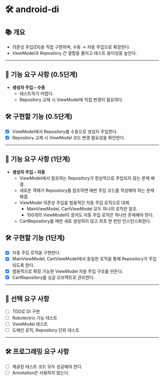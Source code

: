 # 🛠️ android-di

## 📚️ 개요
- 의존성 주입(DI)을 직접 구현하며, 수동 → 자동 주입으로 확장한다.
- ViewModel과 Repository 간 결합을 줄이고 테스트 용이성을 높인다.

---

## 🧱 기능 요구 사항 (0.5단계)

- **생성자 주입 – 수동**
    - 테스트하기 어렵다.
    - Repository 교체 시 ViewModel에 직접 변경이 필요하다.

## 🛠️ 구현할 기능 (0.5단계)

- [x] ViewModel에서 Repository를 수동으로 생성자 주입한다.
- [x] Repository 교체 시 ViewModel 코드 변경 필요성을 확인한다.

---

## 🧱 기능 요구 사항 (1단계)

- **생성자 주입 – 자동**
    - ViewModel에서 참조하는 Repository가 정상적으로 주입되지 않는 문제 해결.
    - 새로운 객체가 Repository를 참조하면 매번 주입 코드를 작성해야 하는 문제 해결.
    - ViewModel 의존성 주입을 범용적인 자동 주입 로직으로 대체.
        - MainViewModel, CartViewModel 모두 하나의 로직만 참조.
        - 100개의 ViewModel이 생겨도 자동 주입 로직은 하나만 존재해야 한다.
    - CartRepository를 매번 새로 생성하지 않고 최초 한 번만 인스턴스화한다.

## 🛠️ 구현할 기능 (1단계)

- [x] 자동 주입 로직을 구현한다.
- [x] MainViewModel, CartViewModel에서 동일한 로직을 통해 Repository가 주입되도록 한다.
- [x] 범용적으로 확장 가능한 ViewModel 자동 주입 구조를 만든다.
- [x] CartRepository를 싱글 오브젝트로 관리한다.

---

## 🧱 선택 요구 사항

- [ ] TDD로 DI 구현
- [ ] Robolectric 기능 테스트
- [ ] ViewModel 테스트
- [ ] 도메인 로직, Repository 단위 테스트

---

## 🛠️ 프로그래밍 요구 사항

- [ ] 제공된 테스트 코드 모두 성공해야 한다.
- [ ] Annotation은 사용하지 않는다.
